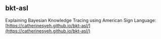 ## bkt-asl

Explaining Bayesian Knowledge Tracing using American Sign Language: [https://catherinesyeh.github.io/bkt-asl/](https://catherinesyeh.github.io/bkt-asl/)
